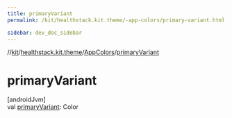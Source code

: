 ```yaml
---
title: primaryVariant
permalink: /kit/healthstack.kit.theme/-app-colors/primary-variant.html

sidebar: dev_doc_sidebar
---
```

//[kit](../../../kit.html)/[healthstack.kit.theme](../index.html)/[AppColors](index.html)/[primaryVariant](primary-variant.html)



# primaryVariant



[androidJvm]\
val [primaryVariant](primary-variant.html): Color




